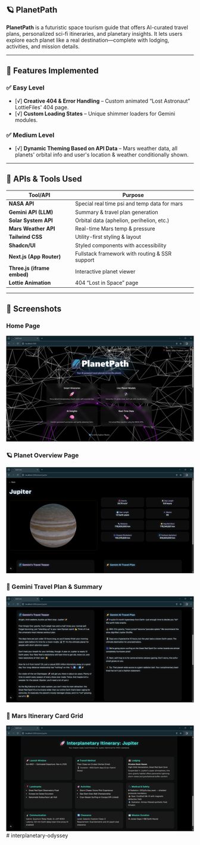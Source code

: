 ## 🪐 PlanetPath

**PlanetPath** is a futuristic space tourism guide that offers AI-curated travel plans, personalized sci-fi itineraries, and planetary insights. It lets users explore each planet like a real destination—complete with lodging, activities, and mission details.

---

## 🚀 Features Implemented

### ✅ Easy Level
- [√] **Creative 404 & Error Handling** – Custom animated “Lost Astronaut” LottieFiles' 404 page.
- [√] **Custom Loading States** – Unique shimmer loaders for Gemini modules.

### ✅ Medium Level
- [√] **Dynamic Theming Based on API Data** – Mars weather data, all planets' orbital info and user's location & weather conditionally shown.

---

## 🔗 APIs & Tools Used

| Tool/API                    | Purpose                                       |
|-----------------------------|-----------------------------------------------|
| **NASA API**                | Special real time psi and temp data for mars  |
| **Gemini API (LLM)**        | Summary & travel plan generation              |
| **Solar System API**        | Orbital data (aphelion, perihelion, etc.)     |
| **Mars Weather API**        | Real-time Mars temp & pressure                |
| **Tailwind CSS**            | Utility-first styling & layout                |
| **Shadcn/UI**               | Styled components with accessibility          |
| **Next.js (App Router)**    | Fullstack framework with routing & SSR support|
| **Three.js (iframe embed)** | Interactive planet viewer                     |
| **Lottie Animation**        | 404 “Lost in Space” page                      |

---

## 📸 Screenshots

### Home Page
![Home Page](./public/screenshots/home-page.png)

### 🪐 Planet Overview Page
![Planet Overview](./public/screenshots/planet-overview.png)

### 🧠 Gemini Travel Plan & Summary
![Gemini Plan](./public/screenshots/gemini.png)

### 🚀 Mars Itinerary Card Grid
![Itinerary](./public/screenshots/itinerary.png)
#   i n t e r p l a n e t a r y - o d y s s e y 
 
 
